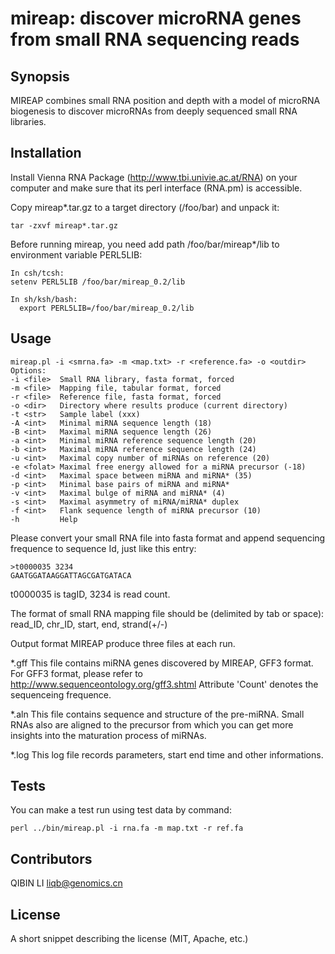 mireap: discover microRNA genes from small RNA sequencing reads
======

## Synopsis

MIREAP combines small RNA position and depth with a model of
microRNA biogenesis to discover microRNAs from deeply sequenced
small RNA libraries.

## Installation
Install Vienna RNA Package (http://www.tbi.univie.ac.at/RNA) on your computer and make sure that its perl interface
(RNA.pm) is accessible.

Copy mireap*.tar.gz to a target directory (/foo/bar) and unpack it:
```
tar -zxvf mireap*.tar.gz
```
Before running mireap, you need add path /foo/bar/mireap*/lib to environment variable PERL5LIB:
```
In csh/tcsh:
setenv PERL5LIB /foo/bar/mireap_0.2/lib
```
```
In sh/ksh/bash:
  export PERL5LIB=/foo/bar/mireap_0.2/lib
```

## Usage
```
mireap.pl -i <smrna.fa> -m <map.txt> -r <reference.fa> -o <outdir>
Options:
-i <file>  Small RNA library, fasta format, forced
-m <file>  Mapping file, tabular format, forced
-r <file>  Reference file, fasta format, forced
-o <dir>   Directory where results produce (current directory)
-t <str>   Sample label (xxx)
-A <int>   Minimal miRNA sequence length (18)
-B <int>   Maximal miRNA sequence length (26)
-a <int>   Minimal miRNA reference sequence length (20)
-b <int>   Maximal miRNA reference sequence length (24)
-u <int>   Maximal copy number of miRNAs on reference (20)
-e <folat> Maximal free energy allowed for a miRNA precursor (-18)
-d <int>   Maximal space between miRNA and miRNA* (35)
-p <int>   Minimal base pairs of miRNA and miRNA*
-v <int>   Maximal bulge of miRNA and miRNA* (4)
-s <int>   Maximal asymmetry of miRNA/miRNA* duplex
-f <int>   Flank sequence length of miRNA precursor (10)
-h         Help
```
Please convert your small RNA file into fasta format and append
sequencing frequence to sequence Id, just like this entry:
```
>t0000035 3234
GAATGGATAAGGATTAGCGATGATACA
```
t0000035 is tagID, 3234 is read count.

The format of small RNA mapping file should be (delimited by tab or
space):
read_ID, chr_ID, start, end, strand(+/-)

Output format
MIREAP produce three files at each run.

*.gff
This file contains miRNA genes discovered by MIREAP, GFF3 format. For
GFF3 format, please refer to http://www.sequenceontology.org/gff3.shtml
Attribute 'Count' denotes the sequenceing frequence.

*.aln
This file contains sequence and structure of the pre-miRNA. Small RNAs
also are aligned to the precursor from which you can get more insights
into the maturation process of miRNAs.

*.log
This log file records parameters, start end time and other informations.


## Tests

You can make a test run using test data by command:
```
perl ../bin/mireap.pl -i rna.fa -m map.txt -r ref.fa
```

## Contributors

QIBIN LI <liqb@genomics.cn>



## License

A short snippet describing the license (MIT, Apache, etc.)
